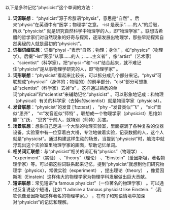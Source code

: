 以下是多种记忆“physicist”这个单词的方法：
1. **词源联想**： “physicist”源于希腊语“physis”，意思是“自然” 。后来“physic”在英语中有“医学；物理学”之意。 -ist 是表示“……的人”的后缀，所以 “physicist” 就是研究自然科学中物理学的人，即“物理学家” 。联想古希腊的哲学家们对自然现象的好奇与探索，逐渐发展出物理学，那些早期探索自然奥秘的人就是最初的“physicist”。 
2. **词根词缀联想**：词根“physi -”表示“自然；物理；身体” ，如“physics”（物理学）。后缀“-ist”表示“从事……的人；……主义者” ，像“artist”（艺术家） 、“scientist”（科学家）。把“physi -”和“-ist”结合起来，就不难记住“physicist”是从事物理学研究的人，即“物理学家” 。
3. **词形联想**：“physicist”看起来比较长，可以拆分成几个部分来记。“physi”可联想成“physical”（身体的；物理的）的前半部分，“cist”部分可想象成“scientist”（科学家）去掉“s” 。这样通过熟悉的单词“physical”和“scientist”来辅助记忆“physicist” 。可以形象地记成：和物理（physical）有关的科学家（去掉s的scientist）就是物理学家（physicist）。 
4. **发音联想**：“physicist”的发音 [ˈfɪzɪsɪst] ， “phy -”发音类似“飞” ， “sici”音似“思齐” ， “st”发音近似“师特” 。联想成一个物理学家（physicist）思维如能“飞”跃， “思齐”于前人，就特别（师特）厉害。
5. **场景联想**：想象自己走进一个大型的物理实验室，里面摆满了各种复杂的仪器设备。实验室中有一位穿着白大褂，专注地做着实验，记录数据的人，这个人就是“physicist”。通过构建这样生动的场景，当提到“physicist”时，脑海中就浮现出这个实验室里物理学家的画面，帮助记忆单词。 
6. **相关词汇联想**：与“physicist”相关的词汇有“physics”（物理学） 、 “experiment”（实验） 、“theory”（理论） 、“Einstein”（爱因斯坦，著名物理学家）等。可以把这些词联系起来记忆，提到“physicist”就想到他们研究物理学（physics），常做实验（experiment） ，提出理论（theory） ，像爱因斯坦（Einstein）这样伟大的物理学家为物理学科发展做出巨大贡献。 
7. **短语联想**：常见短语“a famous physicist”（一位著名的物理学家） 。可以通过反复说这个短语，比如 “I admire a famous physicist like Einstein. ”（我钦佩像爱因斯坦这样著名的物理学家。） ，在句子和短语情境中加深对“physicist”的记忆和理解。 